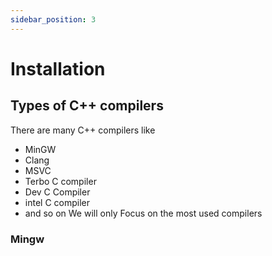 ```yaml
---
sidebar_position: 3
---
```

# Installation

## Types of C++ compilers
There are many C++ compilers like
* MinGW
* Clang
* MSVC
* Terbo C compiler
* Dev C Compiler
* intel C compiler
* and so on
We will only Focus on the most used compilers

### Mingw

